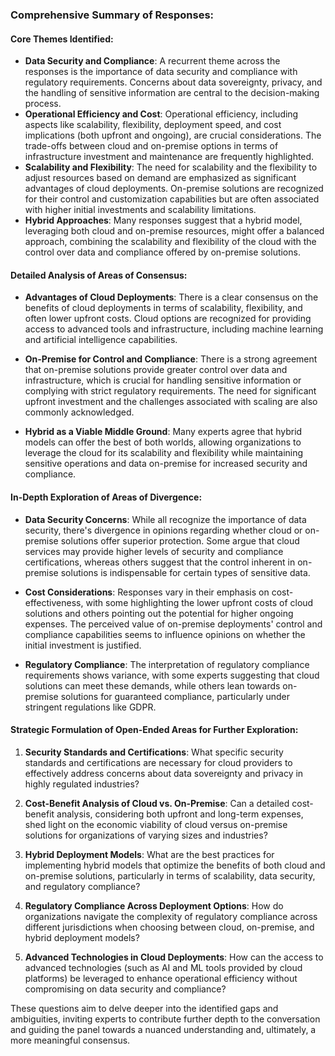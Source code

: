 ### Comprehensive Summary of Responses:

#### Core Themes Identified:
- **Data Security and Compliance**: A recurrent theme across the responses is the importance of data security and compliance with regulatory requirements. Concerns about data sovereignty, privacy, and the handling of sensitive information are central to the decision-making process.
- **Operational Efficiency and Cost**: Operational efficiency, including aspects like scalability, flexibility, deployment speed, and cost implications (both upfront and ongoing), are crucial considerations. The trade-offs between cloud and on-premise options in terms of infrastructure investment and maintenance are frequently highlighted.
- **Scalability and Flexibility**: The need for scalability and the flexibility to adjust resources based on demand are emphasized as significant advantages of cloud deployments. On-premise solutions are recognized for their control and customization capabilities but are often associated with higher initial investments and scalability limitations.
- **Hybrid Approaches**: Many responses suggest that a hybrid model, leveraging both cloud and on-premise resources, might offer a balanced approach, combining the scalability and flexibility of the cloud with the control over data and compliance offered by on-premise solutions.

#### Detailed Analysis of Areas of Consensus:

- **Advantages of Cloud Deployments**: There is a clear consensus on the benefits of cloud deployments in terms of scalability, flexibility, and often lower upfront costs. Cloud options are recognized for providing access to advanced tools and infrastructure, including machine learning and artificial intelligence capabilities.
  
- **On-Premise for Control and Compliance**: There is a strong agreement that on-premise solutions provide greater control over data and infrastructure, which is crucial for handling sensitive information or complying with strict regulatory requirements. The need for significant upfront investment and the challenges associated with scaling are also commonly acknowledged.
  
- **Hybrid as a Viable Middle Ground**: Many experts agree that hybrid models can offer the best of both worlds, allowing organizations to leverage the cloud for its scalability and flexibility while maintaining sensitive operations and data on-premise for increased security and compliance.

#### In-Depth Exploration of Areas of Divergence:

- **Data Security Concerns**: While all recognize the importance of data security, there's divergence in opinions regarding whether cloud or on-premise solutions offer superior protection. Some argue that cloud services may provide higher levels of security and compliance certifications, whereas others suggest that the control inherent in on-premise solutions is indispensable for certain types of sensitive data.
  
- **Cost Considerations**: Responses vary in their emphasis on cost-effectiveness, with some highlighting the lower upfront costs of cloud solutions and others pointing out the potential for higher ongoing expenses. The perceived value of on-premise deployments' control and compliance capabilities seems to influence opinions on whether the initial investment is justified.
  
- **Regulatory Compliance**: The interpretation of regulatory compliance requirements shows variance, with some experts suggesting that cloud solutions can meet these demands, while others lean towards on-premise solutions for guaranteed compliance, particularly under stringent regulations like GDPR.

#### Strategic Formulation of Open-Ended Areas for Further Exploration:

1. **Security Standards and Certifications**: What specific security standards and certifications are necessary for cloud providers to effectively address concerns about data sovereignty and privacy in highly regulated industries?
   
2. **Cost-Benefit Analysis of Cloud vs. On-Premise**: Can a detailed cost-benefit analysis, considering both upfront and long-term expenses, shed light on the economic viability of cloud versus on-premise solutions for organizations of varying sizes and industries?
   
3. **Hybrid Deployment Models**: What are the best practices for implementing hybrid models that optimize the benefits of both cloud and on-premise solutions, particularly in terms of scalability, data security, and regulatory compliance?
   
4. **Regulatory Compliance Across Deployment Options**: How do organizations navigate the complexity of regulatory compliance across different jurisdictions when choosing between cloud, on-premise, and hybrid deployment models?
   
5. **Advanced Technologies in Cloud Deployments**: How can the access to advanced technologies (such as AI and ML tools provided by cloud platforms) be leveraged to enhance operational efficiency without compromising on data security and compliance?

These questions aim to delve deeper into the identified gaps and ambiguities, inviting experts to contribute further depth to the conversation and guiding the panel towards a nuanced understanding and, ultimately, a more meaningful consensus.